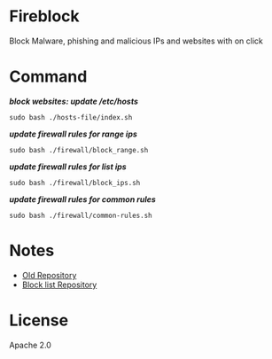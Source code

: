 # Fireblock
Block Malware, phishing and malicious IPs and websites with on click

# Command
***block websites: update /etc/hosts***
```shell
sudo bash ./hosts-file/index.sh
```

***update firewall rules for range ips***
```shell
sudo bash ./firewall/block_range.sh
```

***update firewall rules for list ips***
```shell
sudo bash ./firewall/block_ips.sh
```

***update firewall rules for common rules***
```shell
sudo bash ./firewall/common-rules.sh
```

# Notes
- [Old Repository](https://gitlab.com/haikelfazzani/hosts)
- [Block list Repository](https://gitlab.com/haikelfazzani/blocklist)

# License
Apache 2.0